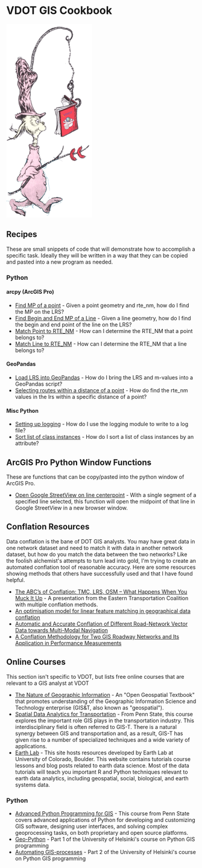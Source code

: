 # VDOT GIS Cookbook
![](https://github.com/dfour001/vdot-gis-cookbook/blob/main/images/nook.png)
## Recipes
These are small snippets of code that will demonstrate how to accomplish a specific task.  Ideally they will be written in a way that they can be copied and pasted into a new program as needed.

### Python
#### arcpy (ArcGIS Pro)
- [Find MP of a point](https://github.com/dfour001/vdot-lrs-cookbook/blob/main/Python/arcpy/find_point_mp.py) - Given a point geometry and rte_nm, how do I find the MP on the LRS?
- [Find Begin and End MP of a Line](https://github.com/dfour001/vdot-lrs-cookbook/blob/main/Python/arcpy/find_line_mp.py) - Given a line geometry, how do I find the begin and end point of the line on the LRS?
- [Match Point to RTE_NM](https://github.com/dfour001/vdot-lrs-cookbook/blob/main/Python/arcpy/match_point_to_rte_nm.py) - How can I determine the RTE_NM that a point belongs to?
- [Match Line to RTE_NM](https://github.com/dfour001/vdot-lrs-cookbook/blob/main/Python/arcpy/match_line_to_rte_nm.py) - How can I determine the RTE_NM that a line belongs to?


#### GeoPandas
- [Load LRS into GeoPandas](https://github.com/dfour001/vdot-lrs-cookbook/blob/main/Python/GeoPandas/lrs_in_geopandas.py) - How do I bring the LRS and m-values into a GeoPandas script?
- [Selecting routes within a distance of a point](https://github.com/dfour001/vdot-lrs-cookbook/blob/main/Python/GeoPandas/select_nearby_routes.py) - How do find the rte_nm values in the lrs within a specific distance of a point?


#### Misc Python
- [Setting up logging](https://github.com/dfour001/vdot-lrs-cookbook/blob/main/Python/misc/logging_setup.py) - How do I use the logging module to write to a log file?
- [Sort list of class instances](https://github.com/dfour001/vdot-lrs-cookbook/blob/main/Python/misc/class_sorting.py) - How do I sort a list of class instances by an attribute?


## ArcGIS Pro Python Window Functions
These are functions that can be copy/pasted into the python window of ArcGIS Pro.
- [Open Google StreetView on line centerpoint](https://github.com/dfour001/vdot-lrs-cookbook/blob/main/Python/ProFunctions/StreetviewFromLine.py) - With a single segment of a specified line selected, this function will open the midpoint of that line in Google StreetView in a new browser window.


## Conflation Resources
Data conflation is the bane of DOT GIS analysts.  You may have great data in one network dataset and need to match it with data in another network dataset, but how do you match the data between the two networks?  Like the foolish alchemist's attempts to turn lead into gold, I'm trying to create an automated conflation tool of reasonable accuracy.  Here are some resources showing methods that others have successfully used and that I have found helpful.
- [The ABC’s of Conflation: TMC, LRS, OSM – What Happens When You Muck It Up](https://www.youtube.com/watch?v=LXweP-jKMoA) - A presentation from the Eastern Transportation Coalition with multiple conflation methods.
- [An optimisation model for linear feature matching in geographical data conflation](https://people.geog.ucsb.edu/~good/papers/510.pdf)
- [Automatic and Accurate Conflation of Different Road-Network Vector Data towards Multi-Modal Navigation](https://www.mdpi.com/2220-9964/5/5/68/htm)
- [A Conflation Methodology for Two GIS Roadway Networks and Its Application in Performance Measurements](https://journals.sagepub.com/doi/full/10.1177/0361198118793000)


## Online Courses
This section isn't specific to VDOT, but lists free online courses that are relevant to a GIS analyst at VDOT

- [The Nature of Geographic Information](https://www.e-education.psu.edu/natureofgeoinfo/) - An "Open Geospatial Textbook" that promotes understanding of the Geographic Information Science and Technology enterprise (GIS&T, also known as "geospatial").
- [Spatial Data Analytics for Transportation](https://www.e-education.psu.edu/geog855/node/508) - From Penn State, this course explores the important role GIS plays in the transportation industry. This interdisciplinary field is often referred to GIS-T. There is a natural synergy between GIS and transportation and, as a result, GIS-T has given rise to a number of specialized techniques and a wide variety of applications.
- [Earth Lab](https://www.earthdatascience.org/courses/) - This site hosts resources developed by Earth Lab at University of Colorado, Boulder. This website contains tutorials course lessons and blog posts related to earth data science. Most of the data tutorials will teach you important R and Python techniques relevant to earth data analytics, including geospatial, social, biological, and earth systems data.
### Python
- [Advanced Python Programming for GIS](https://www.e-education.psu.edu/geog489/home.html) - This course from Penn State covers advanced applications of Python for developing and customizing GIS software, designing user interfaces, and solving complex geoprocessing tasks, on both proprietary and open source platforms. 
- [Geo-Python](https://geo-python-site.readthedocs.io/en/latest/) - Part 1 of the University of Helsinki's course on Python GIS programming
- [Automating GIS-processes](https://autogis-site.readthedocs.io/en/latest/) - Part 2 of the University of Helsinki's course on Python GIS programming
